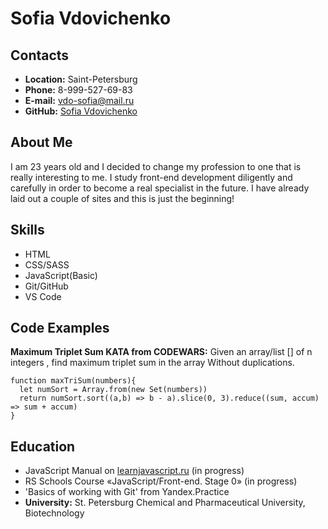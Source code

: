 # Sofia Vdovichenko
## Contacts 
* **Location:** Saint-Petersburg
* **Phone:** 8-999-527-69-83
* **E-mail:** vdo-sofia@mail.ru
* **GitHub:** [Sofia Vdovichenko](https://github.com/Suficks)
## About Me
I am 23 years old and I decided to change my profession to one that is really interesting to me. I study front-end development diligently and carefully in order to become a real specialist in the future. I have already laid out a couple of sites and this is just the beginning!
## Skills
* HTML
* CSS/SASS
* JavaScript(Basic)
* Git/GitHub
* VS Code
## Code Examples
**Maximum Triplet Sum KATA from CODEWARS:** Given an array/list [] of n integers , find maximum triplet sum in the array Without duplications.
```
function maxTriSum(numbers){
  let numSort = Array.from(new Set(numbers))
  return numSort.sort((a,b) => b - a).slice(0, 3).reduce((sum, accum) => sum + accum)
}
```
## Education
* JavaScript Manual on [learnjavascript.ru](learnjavascript.ru) (in progress)
* RS Schools Course «JavaScript/Front-end. Stage 0» (in progress)
* 'Basics of working with Git' from Yandex.Practice
* **University:** St. Petersburg Chemical and Pharmaceutical University, Biotechnology

